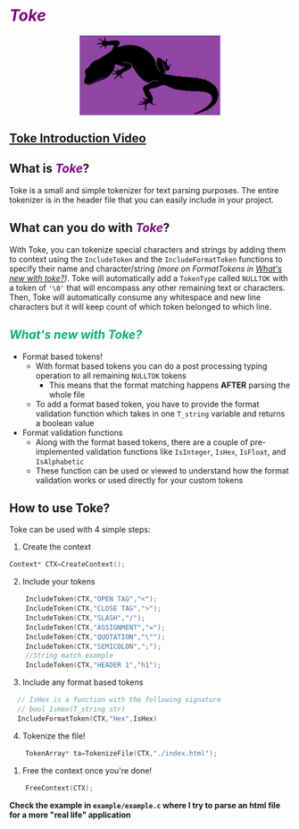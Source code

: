 # <em style="color:purple;">Toke</em>
<img style="display: block; 
           margin-left: auto;
           margin-right: auto;
           width:50%;
           height:auto;
           align-self=center;
           backdrop-filter:invert(100%);
           " 
src="./TokeImg.png" alt="Toke Icon" />

## [Toke Introduction Video](https://www.youtube.com/watch?v=hjOIkNJAsTw&ab_channel=DynamicBineuro)

## What is <em style="color:purple;">Toke</em>?

Toke is a small and simple tokenizer for text parsing purposes. The entire tokenizer is in the header file that you can easily include in your project.

## What can you do with <em style="color:purple;">Toke</em>?

With Toke, you can tokenize special characters and strings by adding them to context using the `IncludeToken` and the `IncludeFormatToken` functions to specify their name and character/string *(more on FormatTokens in [What's new with toke?](#whats-new-with-toke))*. Toke will automatically add a `TokenType` called `NULLTOK` with a token of `'\0'`  that will encompass any other remaining text or characters. Then, Toke will automatically consume any whitespace and new line characters but it will keep count of which token belonged to which line.

## <em style="color:rgb(0, 176, 123);">What's new with Toke?</em>

- Format based tokens!
  - With format based tokens you can do a post processing typing operation to all remaining `NULLTOK` tokens
    - This means that the format matching happens **AFTER** parsing the whole file
  - To add a format based token, you have to provide the format validation function which takes in one `T_string` variable and returns a boolean value
- Format validation functions
  - Along with the format based tokens, there are a couple of pre-implemented validation functions like `IsInteger`, `IsHex`, `IsFloat`, and `IsAlphabetic`
  - These function can be used or viewed to understand how the format validation works or used directly for your custom tokens

## How to use Toke?

Toke can be used with 4 simple steps:
1. Create the context
```C
Context* CTX=CreateContext();
```
2.  Include your tokens
```C
    IncludeToken(CTX,"OPEN TAG","<");
    IncludeToken(CTX,"CLOSE TAG",">");
    IncludeToken(CTX,"SLASH","/");
    IncludeToken(CTX,"ASSIGNMENT","=");
    IncludeToken(CTX,"QUOTATION","\"");
    IncludeToken(CTX,"SEMICOLON",";");
    //String match example
    IncludeToken(CTX,"HEADER 1","h1");
```
3. Include any format based tokens
```C
  // IsHex is a function with the following signature
  // bool IsHex(T_string str)
  IncludeFormatToken(CTX,"Hex",IsHex)
```
4. Tokenize the file!
```C
    TokenArray* ta=TokenizeFile(CTX,"./index.html");
```
1. Free the context once you're done!
```C
    FreeContext(CTX);
```
**Check the example in **`example/example.c`** where I try to parse an html file for a more "real life" application**
